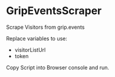 # GripEventsScraper
Scrape Visitors from grip.events

Replace variables to use:
- visitorListUrl
- token


Copy Script into Browser console and run.